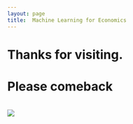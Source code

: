 ```yaml
---
layout: page
title:  Machine Learning for Economics
---
```


<div class="text-center">
  <h1>Thanks for visiting.</h1>
  <h1>Please comeback</h1>
  <br/>

  <img src="{{ site.baseurl }}/img/under.jpg" />
</div>
